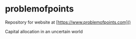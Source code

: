 # problemofpoints

Repository for website at [https://www.problemofpoints.com]()

Capital allocation in an uncertain world
